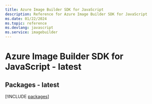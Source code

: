 ```yaml
---
title: Azure Image Builder SDK for JavaScript
description: Reference for Azure Image Builder SDK for JavaScript
ms.date: 01/22/2024
ms.topic: reference
ms.devlang: javascript
ms.service: imagebuilder
---
```

# Azure Image Builder SDK for JavaScript - latest
## Packages - latest
[!INCLUDE [packages](image-builder-index.md)]